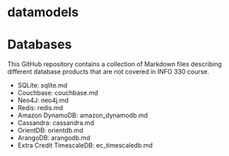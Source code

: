 # datamodels

# Databases #

This GitHub repository contains a collection of Markdown files describing different database products that are not covered in INFO 330 course.

* SQLite: sqlite.md
* Couchbase: couchbase.md
* Neo4J: neo4j.md
* Redis: redis.md
* Amazon DynamoDB: amazon_dynamodb.md
* Cassandra: cassandra.md
* OrientDB: orientdb.md
* ArangoDB: arangodb.md
* Extra Credit TimescaleDB: ec_timescaledb.md
              

